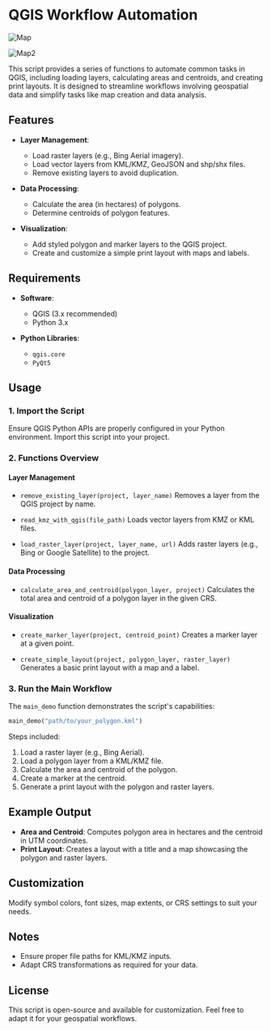 # QGIS Workflow Automation

![Map](./images/Mall_del_Sur_Layout.png)

![Map2](./images/District_Layout.png)

This script provides a series of functions to automate common tasks in QGIS, including loading layers, calculating areas and centroids, and creating print layouts. It is designed to streamline workflows involving geospatial data and simplify tasks like map creation and data analysis.

## Features

- **Layer Management**:
  - Load raster layers (e.g., Bing Aerial imagery).
  - Load vector layers from KML/KMZ, GeoJSON and shp/shx files.
  - Remove existing layers to avoid duplication.

- **Data Processing**:
  - Calculate the area (in hectares) of polygons.
  - Determine centroids of polygon features.

- **Visualization**:
  - Add styled polygon and marker layers to the QGIS project.
  - Create and customize a simple print layout with maps and labels.

## Requirements

- **Software**:
  - QGIS (3.x recommended)
  - Python 3.x

- **Python Libraries**:
  - `qgis.core`
  - `PyQt5`

## Usage

### 1. Import the Script
Ensure QGIS Python APIs are properly configured in your Python environment. Import this script into your project.

### 2. Functions Overview

#### Layer Management
- `remove_existing_layer(project, layer_name)`
  Removes a layer from the QGIS project by name.

- `read_kmz_with_qgis(file_path)`
  Loads vector layers from KMZ or KML files.

- `load_raster_layer(project, layer_name, url)`
  Adds raster layers (e.g., Bing or Google Satellite) to the project.

#### Data Processing
- `calculate_area_and_centroid(polygon_layer, project)`
  Calculates the total area and centroid of a polygon layer in the given CRS.

#### Visualization
- `create_marker_layer(project, centroid_point)`
  Creates a marker layer at a given point.

- `create_simple_layout(project, polygon_layer, raster_layer)`
  Generates a basic print layout with a map and a label.

### 3. Run the Main Workflow
The `main_demo` function demonstrates the script's capabilities:

```python
main_demo("path/to/your_polygon.kml")
```
Steps included:
1. Load a raster layer (e.g., Bing Aerial).
2. Load a polygon layer from a KML/KMZ file.
3. Calculate the area and centroid of the polygon.
4. Create a marker at the centroid.
5. Generate a print layout with the polygon and raster layers.

## Example Output
- **Area and Centroid**: Computes polygon area in hectares and the centroid in UTM coordinates.
- **Print Layout**: Creates a layout with a title and a map showcasing the polygon and raster layers.

## Customization
Modify symbol colors, font sizes, map extents, or CRS settings to suit your needs.

## Notes
- Ensure proper file paths for KML/KMZ inputs.
- Adapt CRS transformations as required for your data.

## License
This script is open-source and available for customization. Feel free to adapt it for your geospatial workflows.
